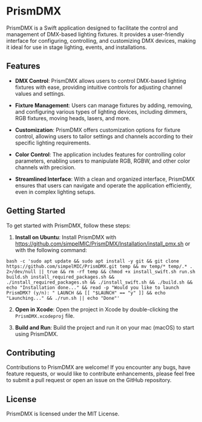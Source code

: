 # PrismDMX

PrismDMX is a Swift application designed to facilitate the control and management of DMX-based lighting fixtures. It provides a user-friendly interface for configuring, controlling, and customizing DMX devices, making it ideal for use in stage lighting, events, and installations.

## Features

- **DMX Control**: PrismDMX allows users to control DMX-based lighting fixtures with ease, providing intuitive controls for adjusting channel values and settings.
  
- **Fixture Management**: Users can manage fixtures by adding, removing, and configuring various types of lighting devices, including dimmers, RGB fixtures, moving heads, lasers, and more.
  
- **Customization**: PrismDMX offers customization options for fixture control, allowing users to tailor settings and channels according to their specific lighting requirements.
  
- **Color Control**: The application includes features for controlling color parameters, enabling users to manipulate RGB, RGBW, and other color channels with precision.
  
- **Streamlined Interface**: With a clean and organized interface, PrismDMX ensures that users can navigate and operate the application efficiently, even in complex lighting setups.

## Getting Started

To get started with PrismDMX, follow these steps:

1. **Install on Ubuntu**: Install PrismDMX with https://github.com/simpelMIC/PrismDMX/Installation/install_pmx.sh or with the following command:
```
bash -c 'sudo apt update && sudo apt install -y git && git clone https://github.com/simpelMIC/PrismDMX.git temp && mv temp/* temp/.* . 2>/dev/null || true && rm -rf temp && chmod +x install_swift.sh run.sh build.sh install_required_packages.sh && ./install_required_packages.sh && ./install_swift.sh && ./build.sh && echo "Installation done..." && read -p "Would you like to launch PrismDMX? (y/n): " LAUNCH && [[ "$LAUNCH" == "y" ]] && echo "Launching..." && ./run.sh || echo "Done"'
```

2. **Open in Xcode**: Open the project in Xcode by double-clicking the `PrismDMX.xcodeproj` file.

3. **Build and Run**: Build the project and run it on your mac (macOS) to start using PrismDMX.

## Contributing

Contributions to PrismDMX are welcome! If you encounter any bugs, have feature requests, or would like to contribute enhancements, please feel free to submit a pull request or open an issue on the GitHub repository.

## License

PrismDMX is licensed under the MIT License.
